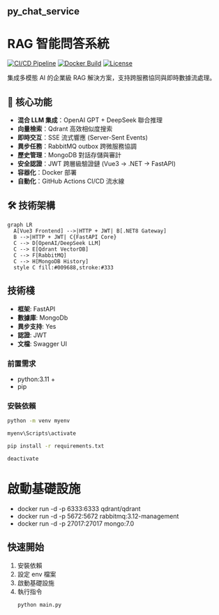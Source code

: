 ## py_chat_service

# RAG 智能問答系統

[![CI/CD Pipeline](https://github.com/yourname/rag-system/actions/workflows/cicd.yml/badge.svg)](https://github.com/yourname/rag-system/actions)
[![Docker Build](https://img.shields.io/docker/v/yourname/rag-api?label=Docker)](https://hub.docker.com/r/yourname/rag-api)
[![License](https://img.shields.io/badge/License-Apache_2.0-blue.svg)](LICENSE)

集成多模態 AI 的企業級 RAG 解決方案，支持跨服務協同與即時數據流處理。

## 🌟 核心功能

- **混合 LLM 集成**：OpenAI GPT + DeepSeek 聯合推理
- **向量檢索**：Qdrant 高效相似度搜索
- **即時交互**：SSE 流式響應 (Server-Sent Events)
- **異步任務**：RabbitMQ outbox 跨微服務協調
- **歷史管理**：MongoDB 對話存儲與審計
- **安全認證**：JWT 跨層級驗證鏈 (Vue3 → .NET → FastAPI)
- **容器化**：Docker 部署
- **自動化**：GitHub Actions CI/CD 流水線

## 🛠 技術架構

```mermaid
graph LR
  A[Vue3 Frontend] -->|HTTP + JWT| B[.NET8 Gateway]
  B -->|HTTP + JWT| C{FastAPI Core}
  C --> D[OpenAI/DeepSeek LLM]
  C --> E[Qdrant VectorDB]
  C --> F[RabbitMQ]
  C --> H[MongoDB History]
  style C fill:#009688,stroke:#333
```

## 技術棧

- **框架**: FastAPI
- **數據庫**: MongoDb
- **異步支持**: Yes
- **認證**: JWT
- **文檔**: Swagger UI

### 前置需求

- python:3.11 +
- pip

### 安裝依賴

```bash
python -m venv myenv

myenv\Scripts\activate

pip install -r requirements.txt

deactivate
```

# 啟動基礎設施

* docker run -d -p 6333:6333 qdrant/qdrant
* docker run -d -p 5672:5672 rabbitmq:3.12-management
* docker run -d -p 27017:27017 mongo:7.0

## 快速開始

1. 安裝依賴
2. 設定 env 檔案
3. 啟動基礎設施
4. 執行指令
   ```
   python main.py
   ```
